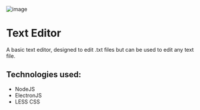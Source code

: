 ![image](https://github.com/Saadat28Ali/Text-Editor/assets/119609356/5da098f7-5340-4693-9858-5de8d98ff2f6)

# **Text Editor**
A basic text editor, designed to edit .txt files but can be used to edit any text file.

## **Technologies used:**
- NodeJS
- ElectronJS
- LESS CSS
